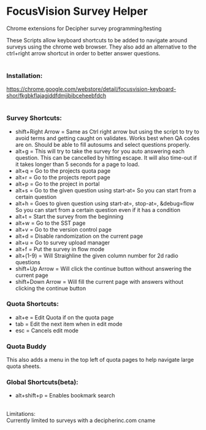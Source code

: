 # FocusVision Survey Helper
Chrome extensions for Decipher survey programming/testing

These Scripts allow keyboard shortcuts to be added to navigate around surveys using the chrome web browser.  They also add an alternative to the ctrl+right arrow shortcut in order to better answer questions.
<br/>
<br/>
### Installation:<br/>
https://chrome.google.com/webstore/detail/focusvision-keyboard-shor/fkgbkflajagjddfdmjjbibceheebfdch
<br/>
<br/>
### Survey Shortcuts:
<ul>
    <li>shift+Right Arrow = Same as Ctrl right arrow but using the script to try to avoid terms and getting caught on validates. Works best when QA codes are on.  Should be able to fill autosums and select questions properly.  </li>
    <li>alt+g = This will try to take the survey for you auto answering each question. This can be cancelled by hitting escape. It will also time-out if it takes longer than 5 seconds for a page to load.</li>
    <li>alt+q = Go to the projects quota page</li>
    <li>alt+r = Go to the projects report page</li>
    <li>alt+p = Go to the project in portal</li>
    <li>alt+s = Go to the given question using start-at= So you can start from a certain question</li>
    <li>alt+h = Goes to given question using start-at=, stop-at=, &debug=flow So you can start from a certain question even if it has a condition</li>
    <li>alt+t = Start the survey from the beginning</li>
    <li>alt+w = Go to the SST page</li>
    <li>alt+v = Go to the version control page</li>
    <li>alt+d = Disable randomization on the current page</li>
    <li>alt+u = Go to survey upload manager</li>
    <li>alt+f = Put the survey in flow mode</li>
    <li>alt+(1-9) = Will Straighline the given column number for 2d radio questions</li>
    <li>shift+Up Arrow = Will click the continue button without answering the current page</li>
    <li>shift+Down Arrow = Will fill the current page with answers without clicking the continue button</li>
</ul>

### Quota Shortcuts:
<ul>
    <li>alt+e = Edit Quota if on the quota page</li>
    <li>tab = Edit the next item when in edit mode</li>
    <li>esc = Cancels edit mode</li>
</ul>

### Quota Buddy
This also adds a menu in the top left of quota pages to help navigate large quota sheets.

### Global Shortcuts(beta):
<ul>
    <li>alt+shift+p = Enables bookmark search</li>
</ul>
<br/>
Limitations:<br/>
Currently limited to surveys with a decipherinc.com cname
